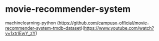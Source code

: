# movie-recommender-system
machinelearning-python
(https://github.com/campusx-official/movie-recommender-system-tmdb-dataset)(https://www.youtube.com/watch?v=1xtrIEwY_zY)
